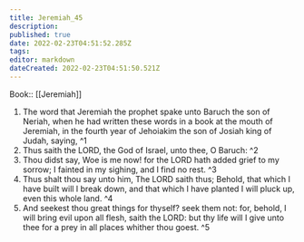 ```yaml
---
title: Jeremiah_45
description: 
published: true
date: 2022-02-23T04:51:52.285Z
tags: 
editor: markdown
dateCreated: 2022-02-23T04:51:50.521Z
---
```


 Book:: [[Jeremiah]]
 1. The word that Jeremiah the prophet spake unto Baruch the son of Neriah, when he had written these words in a book at the mouth of Jeremiah, in the fourth year of Jehoiakim the son of Josiah king of Judah, saying, ^1
 2. Thus saith the LORD, the God of Israel, unto thee, O Baruch: ^2
 3. Thou didst say, Woe is me now! for the LORD hath added grief to my sorrow; I fainted in my sighing, and I find no rest. ^3
 4. Thus shalt thou say unto him, The LORD saith thus; Behold, that which I have built will I break down, and that which I have planted I will pluck up, even this whole land. ^4
 5. And seekest thou great things for thyself? seek them not: for, behold, I will bring evil upon all flesh, saith the LORD: but thy life will I give unto thee for a prey in all places whither thou goest. ^5
